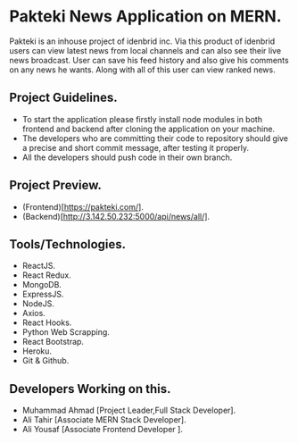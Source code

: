 # Pakteki News Application on MERN.

Pakteki is an inhouse project of idenbrid inc. Via this product of idenbrid users can view latest news from local channels and can also see their live news broadcast. User can save his feed history and also give his comments on any news he wants. Along with all of this user can view ranked news.

## Project Guidelines.

- To start the application please firstly install node modules in both frontend and backend after cloning the application on your machine.
- The developers who are committing their code to repository should give a precise and short commit message, after testing it properly.
- All the developers should push code in their own branch.

## Project Preview.

- (Frontend)[https://pakteki.com/].
- (Backend)[http://3.142.50.232:5000/api/news/all/].

## Tools/Technologies.

* ReactJS.
* React Redux.
* MongoDB.
* ExpressJS.
* NodeJS.
* Axios.
* React Hooks.
* Python Web Scrapping.
* React Bootstrap.
* Heroku.
* Git & Github.

## Developers Working on this.
- Muhammad Ahmad [Project Leader,Full Stack Developer].
- Ali Tahir [Associate MERN Stack Developer].
- Ali Yousaf [Associate Frontend Developer ].

